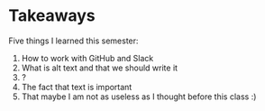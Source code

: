 # Takeaways
Five things I learned this semester:
1. How to work with GitHub and Slack
2. What is alt text and that we should write it
3. ?
4. The fact that text is important
5. That maybe I am not as useless as I thought before this class :)
